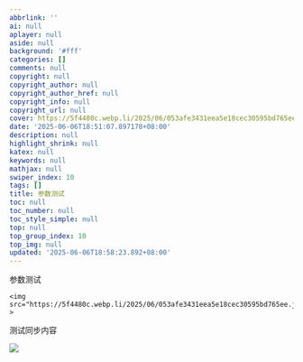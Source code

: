 ```yaml
---
abbrlink: ''
ai: null
aplayer: null
aside: null
background: '#fff'
categories: []
comments: null
copyright: null
copyright_author: null
copyright_author_href: null
copyright_info: null
copyright_url: null
cover: https://5f4480c.webp.li/2025/06/053afe3431eea5e18cec30595bd765ee.jpg
date: '2025-06-06T18:51:07.897178+08:00'
description: null
highlight_shrink: null
katex: null
keywords: null
mathjax: null
swiper_index: 10
tags: []
title: 参数测试
toc: null
toc_number: null
toc_style_simple: null
top: null
top_group_index: 10
top_img: null
updated: '2025-06-06T18:58:23.892+08:00'
---
```

参数测试

```plantuml
<img src="https://5f4480c.webp.li/2025/06/053afe3431eea5e18cec30595bd765ee.jpg" >
```

测试同步内容


<img src="https://5f4480c.webp.li/2025/06/053afe3431eea5e18cec30595bd765ee.jpg" >
